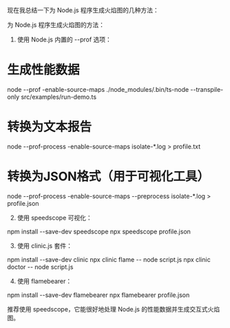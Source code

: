 现在我总结一下为 Node.js 程序生成火焰图的几种方法：

  为 Node.js 程序生成火焰图的方法：

  1. 使用 Node.js 内置的 --prof 选项：

  # 生成性能数据
  node --prof -enable-source-maps  ./node_modules/.bin/ts-node
  --transpile-only src/examples/run-demo.ts

  # 转换为文本报告
  node --prof-process -enable-source-maps  isolate-*.log > profile.txt

  # 转换为JSON格式（用于可视化工具）
  node --prof-process -enable-source-maps  --preprocess isolate-*.log >
  profile.json

  2. 使用 speedscope 可视化：

  npm install --save-dev speedscope
  npx speedscope profile.json

  3. 使用 clinic.js 套件：

  npm install --save-dev clinic
  npx clinic flame -- node script.js
  npx clinic doctor -- node script.js

  4. 使用 flamebearer：

  npm install --save-dev flamebearer
  npx flamebearer profile.json

  推荐使用 speedscope，它能很好地处理 Node.js
  的性能数据并生成交互式火焰图。
